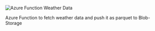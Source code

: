 ![Azure Function Weather Data](https://user-images.githubusercontent.com/108484798/202908226-cf817133-e1f5-43f1-99fc-0bfa79baddd4.jpg)

Azure Function to fetch weather data and push it as parquet to Blob-Storage
